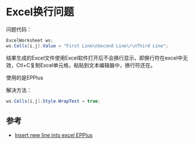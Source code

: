 # Excel换行问题

问题代码：

```cs
ExcelWorksheet ws;
ws.Cells[i,j].Value = "First Line\nSecond Line\r\nThird Line";
```

结果生成的Excel文件使用Excel软件打开后不会换行显示，即换行符在excel中无效，Ctl+C复制Excel单元格，粘贴到文本编辑器中，换行符还在。

使用的是EPPlus

解决方法：

```cs
ws.Cells[i,j].Style.WrapText = true;
```

## 参考

- [Insert new line into excel EPPlus](https://stackoverflow.com/questions/38372992/insert-new-line-into-excel-epplus)
